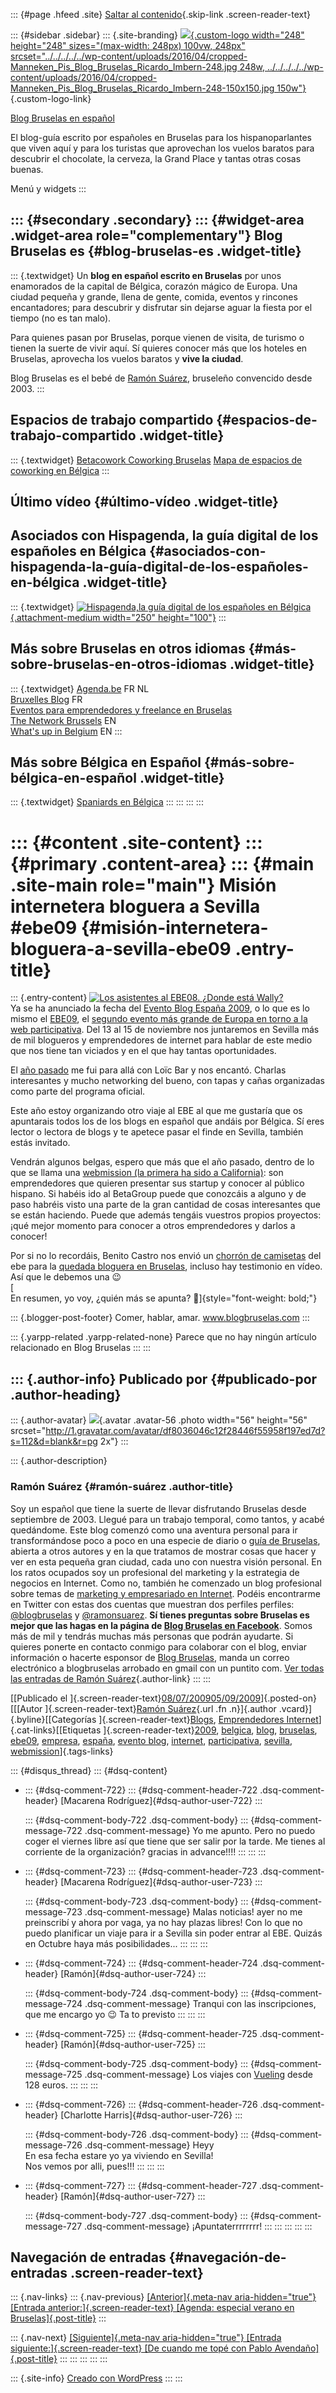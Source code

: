 ::: {#page .hfeed .site}
[Saltar al
contenido](../../../../../index.html?p=373#content){.skip-link
.screen-reader-text}

::: {#sidebar .sidebar}
::: {.site-branding}
[![](../../../../../wp-content/uploads/2016/04/cropped-Manneken_Pis_Blog_Bruselas_Ricardo_Imbern-248.jpg){.custom-logo
width="248" height="248" sizes="(max-width: 248px) 100vw, 248px"
srcset="../../../../../wp-content/uploads/2016/04/cropped-Manneken_Pis_Blog_Bruselas_Ricardo_Imbern-248.jpg 248w, ../../../../../wp-content/uploads/2016/04/cropped-Manneken_Pis_Blog_Bruselas_Ricardo_Imbern-248-150x150.jpg 150w"}](../../../../../index.html){.custom-logo-link}

[Blog Bruselas en español](../../../../../index.html)

El blog-guía escrito por españoles en Bruselas para los hispanoparlantes
que viven aquí y para los turistas que aprovechan los vuelos baratos
para descubrir el chocolate, la cerveza, la Grand Place y tantas otras
cosas buenas.

Menú y widgets
:::

::: {#secondary .secondary}
::: {#widget-area .widget-area role="complementary"}
Blog Bruselas es {#blog-bruselas-es .widget-title}
----------------

::: {.textwidget}
Un **blog en español escrito en Bruselas** por unos enamorados de la
capital de Bélgica, corazón mágico de Europa. Una ciudad pequeña y
grande, llena de gente, comida, eventos y rincones encantadores; para
descubrir y disfrutar sin dejarse aguar la fiesta por el tiempo (no es
tan malo).

Para quienes pasan por Bruselas, porque vienen de visita, de turismo o
tienen la suerte de vivir aquí. Sí quieres conocer más que los hoteles
en Bruselas, aprovecha los vuelos baratos y **vive la ciudad**.

Blog Bruselas es el bebé de [Ramón Suárez](http://www.ramonsuarez.com),
bruseleño convencido desde 2003.
:::

Espacios de trabajo compartido {#espacios-de-trabajo-compartido .widget-title}
------------------------------

::: {.textwidget}
[Betacowork Coworking Bruselas](http://www.betacowork.com) [Mapa de
espacios de coworking en Bélgica](http://coworkingbelgium.com)
:::

Último vídeo {#último-vídeo .widget-title}
------------

Asociados con Hispagenda, la guía digital de los españoles en Bélgica {#asociados-con-hispagenda-la-guía-digital-de-los-españoles-en-bélgica .widget-title}
---------------------------------------------------------------------

::: {.textwidget}
[![Hispagenda,la guía digital de los españoles en
Bélgica](../../../../../wp-content/uploads/2010/04/Hispagenda-250px.gif "Hispagenda, la guía digital de los españoles en Bélgica"){.attachment-medium
width="250" height="100"}](http://www.hispagenda.com)
:::

Más sobre Bruselas en otros idiomas {#más-sobre-bruselas-en-otros-idiomas .widget-title}
-----------------------------------

::: {.textwidget}
[Agenda.be](http://www.agenda.be) FR NL\
[Bruxelles Blog](http://www.bxlblog.be/) FR\
[Eventos para emprendedores y freelance en
Bruselas](http://www.betacowork.com/events/)\
[The Network
Brussels](http://groups.yahoo.com/group/TheNetworkBrussels/) EN\
[What\'s up in Belgium](http://www.whatsupin.be/) EN
:::

Más sobre Bélgica en Español {#más-sobre-bélgica-en-español .widget-title}
----------------------------

::: {.textwidget}
[Spaniards en Bélgica](http://www.spaniards.es/paises/belgica)
:::
:::
:::
:::

::: {#content .site-content}
::: {#primary .content-area}
::: {#main .site-main role="main"}
Misión internetera bloguera a Sevilla \#ebe09 {#misión-internetera-bloguera-a-sevilla-ebe09 .entry-title}
=============================================

::: {.entry-content}
[![Los asistentes al EBE08. ¿Donde está
Wally?](http://farm4.static.flickr.com/3063/3034929064_80a7f7abbc.jpg)](http://farm4.static.flickr.com/3063/3034929064_80a7f7abbc.jpg)\
Ya se ha anunciado la fecha del [Evento Blog España
2009](http://www.eventoblog.com/), o lo que es lo mismo el
[EBE09](http://search.twitter.com/search?q=%23ebe09), el [segundo evento
más grande de Europa en torno a la web
participativa](http://www.eventoblog.com/press/info.pdf). Del 13 al 15
de noviembre nos juntaremos en Sevilla más de mil blogueros y
emprendedores de internet para hablar de este medio que nos tiene tan
viciados y en el que hay tantas oportunidades.

El [año
pasado](http://www.blogbruselas.com/2008/11/evento-blog-08-la-conexin-bruselas.html)
me fui para allá con Loïc Bar y nos encantó. Charlas interesantes y
mucho networking del bueno, con tapas y cañas organizadas como parte del
programa oficial.

Este año estoy organizando otro viaje al EBE al que me gustaría que os
apuntarais todos los de los blogs en español que andáis por Bélgica. Sí
eres lector o lectora de blogs y te apetece pasar el finde en Sevilla,
también estás invitado.

Vendrán algunos belgas, espero que más que el año pasado, dentro de lo
que se llama una [webmission (la primera ha sido a
California)](http://wiki.webmission.be/): son emprendedores que quieren
presentar sus startup y conocer al público hispano. Si habéis ido al
BetaGroup puede que conozcáis a alguno y de paso habréis visto una parte
de la gran cantidad de cosas interesantes que se están haciendo. Puede
que además tengáis vuestros propios proyectos: ¡qué mejor momento para
conocer a otros emprendedores y darlos a conocer!

Por si no lo recordáis, Benito Castro nos envió un [chorrón de
camisetas](http://www.blogbruselas.com/2009/03/mas-regalos-para-la-quedada.html)
del ebe para la [quedada bloguera en
Bruselas](http://www.blogbruselas.com/2009/03/cronica-de-una-quedada-anunciada.html),
incluso hay testimonio en vídeo. Así que le debemos una 😉\
[\
En resumen, yo voy, ¿quién más se apunta? 🙂]{style="font-weight: bold;"}

::: {.blogger-post-footer}
Comer, hablar, amar. www.blogbruselas.com
:::

::: {.yarpp-related .yarpp-related-none}
Parece que no hay ningún artículo relacionado en Blog Bruselas
:::
:::

::: {.author-info}
Publicado por {#publicado-por .author-heading}
-------------

::: {.author-avatar}
![](http://1.gravatar.com/avatar/df8036046c12f28446f55958f197ed7d?s=56&d=blank&r=pg){.avatar
.avatar-56 .photo width="56" height="56"
srcset="http://1.gravatar.com/avatar/df8036046c12f28446f55958f197ed7d?s=112&d=blank&r=pg 2x"}
:::

::: {.author-description}
### Ramón Suárez {#ramón-suárez .author-title}

Soy un español que tiene la suerte de llevar disfrutando Bruselas desde
septiembre de 2003. Llegué para un trabajo temporal, como tantos, y
acabé quedándome. Este blog comenzó como una aventura personal para ir
transformándose poco a poco en una especie de diario o [guía de
Bruselas](../../../../../index.html), abierta a otros autores y en la
que tratamos de mostrar cosas que hacer y ver en esta pequeña gran
ciudad, cada uno con nuestra visión personal. En los ratos ocupados soy
un profesional del marketing y la estrategia de negocios en Internet.
Como no, también he comenzado un blog profesional sobre temas de
[marketing y empresariado en Internet](http://ramonsuarez.com). Podéis
encontrarme en Twitter con estas dos cuentas que muestran dos perfiles
perfiles: [\@blogbruselas](http://twitter.com/blogbruselas) y
[\@ramonsuarez](http://twitter.com/ramonsuarez). **Sí tienes preguntas
sobre Bruselas es mejor que las hagas en la página de [Blog Bruselas en
Facebook](http://www.facebook.com/blogbruselas)**. Somos más de mil y
tendrás muchas más personas que podrán ayudarte. Si quieres ponerte en
contacto conmigo para colaborar con el blog, enviar información o
hacerte esponsor de [Blog Bruselas](../../../../../index.html), manda un
correo electrónico a blogbruselas arrobado en gmail con un puntito com.
[Ver todas las entradas de Ramón
Suárez](../../../../2010/04/30/index.html?author=2){.author-link}
:::
:::

[[Publicado el
]{.screen-reader-text}[08/07/200905/09/2009](../../../../../index.html?p=373)]{.posted-on}[[[Autor
]{.screen-reader-text}[Ramón
Suárez](../../../../2010/04/30/index.html?author=2){.url .fn
.n}]{.author .vcard}]{.byline}[[Categorías
]{.screen-reader-text}[Blogs](../../../../category/blogs/index.html),
[Emprendedores
Internet](../../../../category/emprendedores-internet/index.html)]{.cat-links}[[Etiquetas
]{.screen-reader-text}[2009](../../../../tag/2009/index.html),
[belgica](../../../../tag/belgica/index.html),
[blog](../../../../tag/blog/index.html),
[bruselas](../../../../tag/bruselas/index.html),
[ebe09](../../../../tag/ebe09/index.html),
[empresa](../../../../tag/empresa/index.html),
[españa](../../../../tag/espana/index.html), [evento
blog](../../../../tag/evento-blog/index.html),
[internet](../../../../tag/internet/index.html),
[participativa](../../../../tag/participativa/index.html),
[sevilla](../../../../tag/sevilla/index.html),
[webmission](../../../../tag/webmission/index.html)]{.tags-links}

::: {#disqus_thread}
::: {#dsq-content}
-   ::: {#dsq-comment-722}
    ::: {#dsq-comment-header-722 .dsq-comment-header}
    [Macarena Rodríguez]{#dsq-author-user-722}
    :::

    ::: {#dsq-comment-body-722 .dsq-comment-body}
    ::: {#dsq-comment-message-722 .dsq-comment-message}
    Yo me apunto. Pero no puedo coger el viernes libre así que tiene que
    ser salir por la tarde. Me tienes al corriente de la organización?
    gracias in advance!!!!
    :::
    :::
    :::

-   ::: {#dsq-comment-723}
    ::: {#dsq-comment-header-723 .dsq-comment-header}
    [Macarena Rodríguez]{#dsq-author-user-723}
    :::

    ::: {#dsq-comment-body-723 .dsq-comment-body}
    ::: {#dsq-comment-message-723 .dsq-comment-message}
    Malas noticias! ayer no me preinscribí y ahora por vaga, ya no hay
    plazas libres! Con lo que no puedo planificar un viaje para ir a
    Sevilla sin poder entrar al EBE. Quizás en Octubre haya más
    posibilidades...
    :::
    :::
    :::

-   ::: {#dsq-comment-724}
    ::: {#dsq-comment-header-724 .dsq-comment-header}
    [Ramón]{#dsq-author-user-724}
    :::

    ::: {#dsq-comment-body-724 .dsq-comment-body}
    ::: {#dsq-comment-message-724 .dsq-comment-message}
    Tranqui con las inscripciones, que me encargo yo 😉 Ta to previsto
    :::
    :::
    :::

-   ::: {#dsq-comment-725}
    ::: {#dsq-comment-header-725 .dsq-comment-header}
    [Ramón]{#dsq-author-user-725}
    :::

    ::: {#dsq-comment-body-725 .dsq-comment-body}
    ::: {#dsq-comment-message-725 .dsq-comment-message}
    Los viajes con [Vueling](http://www.vueling.com) desde 128 euros.
    :::
    :::
    :::

-   ::: {#dsq-comment-726}
    ::: {#dsq-comment-header-726 .dsq-comment-header}
    [Charlotte Harris]{#dsq-author-user-726}
    :::

    ::: {#dsq-comment-body-726 .dsq-comment-body}
    ::: {#dsq-comment-message-726 .dsq-comment-message}
    Heyy\
    En esa fecha estare yo ya viviendo en Sevilla!\
    Nos vemos por alli, pues!!!
    :::
    :::
    :::

-   ::: {#dsq-comment-727}
    ::: {#dsq-comment-header-727 .dsq-comment-header}
    [Ramón]{#dsq-author-user-727}
    :::

    ::: {#dsq-comment-body-727 .dsq-comment-body}
    ::: {#dsq-comment-message-727 .dsq-comment-message}
    ¡Apuntaterrrrrrrr!
    :::
    :::
    :::
:::
:::

Navegación de entradas {#navegación-de-entradas .screen-reader-text}
----------------------

::: {.nav-links}
::: {.nav-previous}
[[Anterior]{.meta-nav aria-hidden="true"} [Entrada
anterior:]{.screen-reader-text} [Agenda: especial verano en
Bruselas]{.post-title}](../../../../../index.html?p=372)
:::

::: {.nav-next}
[[Siguiente]{.meta-nav aria-hidden="true"} [Entrada
siguiente:]{.screen-reader-text} [De cuando me topé con Pablo
Avendaño]{.post-title}](../../../../../index.html?p=374)
:::
:::
:::
:::
:::

::: {.site-info}
[Creado con WordPress](https://es.wordpress.org/)
:::
:::
